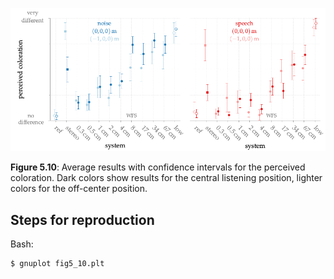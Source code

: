 ![Fig 5.10](fig5_10.png)

**Figure 5.10**: Average results with confidence intervals for the perceived
coloration. Dark colors show results for the central listening position, lighter
colors for the off-center position.

## Steps for reproduction

Bash:
```Bash
$ gnuplot fig5_10.plt
```
